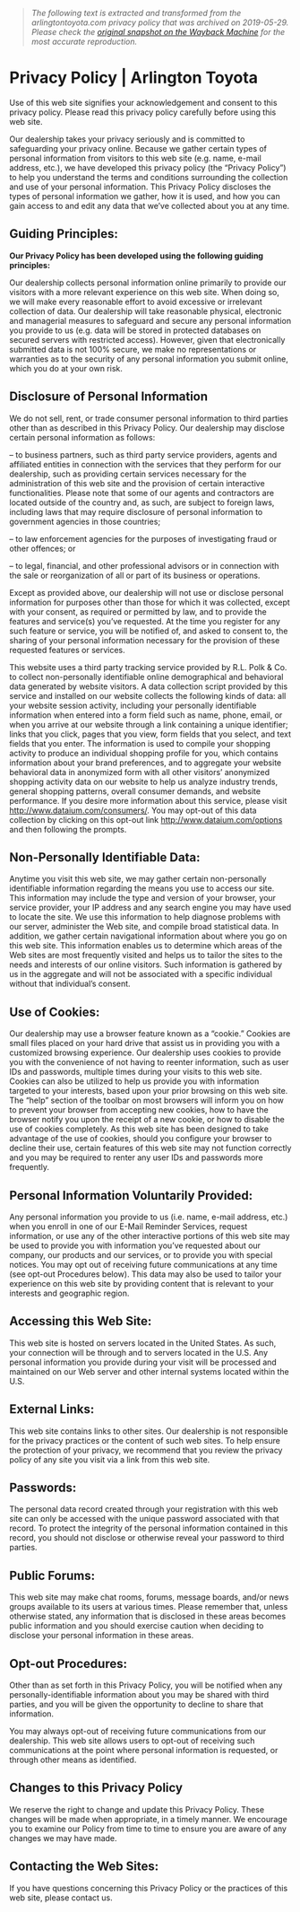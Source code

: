> *The following text is extracted and transformed from the arlingtontoyota.com privacy policy that was archived on 2019-05-29. Please check the [original snapshot on the Wayback Machine](https://web.archive.org/web/20190529044820id_/https%3A//www.arlingtontoyota.com/privacy-policy) for the most accurate reproduction.*

# Privacy Policy | Arlington Toyota

Use of this web site signifies your acknowledgement and consent to this privacy policy. Please read this privacy policy carefully before using this web site.

Our dealership takes your privacy seriously and is committed to safeguarding your privacy online. Because we gather certain types of personal information from visitors to this web site (e.g. name, e-mail address, etc.), we have developed this privacy policy (the “Privacy Policy”) to help you understand the terms and conditions surrounding the collection and use of your personal information. This Privacy Policy discloses the types of personal information we gather, how it is used, and how you can gain access to and edit any data that we’ve collected about you at any time.

## Guiding Principles:

**Our Privacy Policy has been developed using the following guiding principles:**

Our dealership collects personal information online primarily to provide our visitors with a more relevant experience on this web site. When doing so, we will make every reasonable effort to avoid excessive or irrelevant collection of data. Our dealership will take reasonable physical, electronic and managerial measures to safeguard and secure any personal information you provide to us (e.g. data will be stored in protected databases on secured servers with restricted access). However, given that electronically submitted data is not 100% secure, we make no representations or warranties as to the security of any personal information you submit online, which you do at your own risk.

## Disclosure of Personal Information

We do not sell, rent, or trade consumer personal information to third parties other than as described in this Privacy Policy. Our dealership may disclose certain personal information as follows:

– to business partners, such as third party service providers, agents and affiliated entities in connection with the services that they perform for our dealership, such as providing certain services necessary for the administration of this web site and the provision of certain interactive functionalities. Please note that some of our agents and contractors are located outside of the country and, as such, are subject to foreign laws, including laws that may require disclosure of personal information to government agencies in those countries;

– to law enforcement agencies for the purposes of investigating fraud or other offences; or

– to legal, financial, and other professional advisors or in connection with the sale or reorganization of all or part of its business or operations.

Except as provided above, our dealership will not use or disclose personal information for purposes other than those for which it was collected, except with your consent, as required or permitted by law, and to provide the features and service(s) you’ve requested. At the time you register for any such feature or service, you will be notified of, and asked to consent to, the sharing of your personal information necessary for the provision of these requested features or services.

This website uses a third party tracking service provided by R.L. Polk & Co. to collect non-personally identifiable online demographical and behavioral data generated by website visitors. A data collection script provided by this service and installed on our website collects the following kinds of data: all your website session activity, including your personally identifiable information when entered into a form field such as name, phone, email, or when you arrive at our website through a link containing a unique identifier; links that you click, pages that you view, form fields that you select, and text fields that you enter. The information is used to compile your shopping activity to produce an individual shopping profile for you, which contains information about your brand preferences, and to aggregate your website behavioral data in anonymized form with all other visitors’ anonymized shopping activity data on our website to help us analyze industry trends, general shopping patterns, overall consumer demands, and website performance. If you desire more information about this service, please visit http://www.dataium.com/consumers/. You may opt-out of this data collection by clicking on this opt-out link http://www.dataium.com/options and then following the prompts.

## Non-Personally Identifiable Data:

Anytime you visit this web site, we may gather certain non-personally identifiable information regarding the means you use to access our site. This information may include the type and version of your browser, your service provider, your IP address and any search engine you may have used to locate the site. We use this information to help diagnose problems with our server, administer the Web site, and compile broad statistical data. In addition, we gather certain navigational information about where you go on this web site. This information enables us to determine which areas of the Web sites are most frequently visited and helps us to tailor the sites to the needs and interests of our online visitors. Such information is gathered by us in the aggregate and will not be associated with a specific individual without that individual’s consent.

## Use of Cookies:

Our dealership may use a browser feature known as a “cookie.” Cookies are small files placed on your hard drive that assist us in providing you with a customized browsing experience. Our dealership uses cookies to provide you with the convenience of not having to reenter information, such as user IDs and passwords, multiple times during your visits to this web site. Cookies can also be utilized to help us provide you with information targeted to your interests, based upon your prior browsing on this web site. The “help” section of the toolbar on most browsers will inform you on how to prevent your browser from accepting new cookies, how to have the browser notify you upon the receipt of a new cookie, or how to disable the use of cookies completely. As this web site has been designed to take advantage of the use of cookies, should you configure your browser to decline their use, certain features of this web site may not function correctly and you may be required to renter any user IDs and passwords more frequently.

## Personal Information Voluntarily Provided:

Any personal information you provide to us (i.e. name, e-mail address, etc.) when you enroll in one of our E-Mail Reminder Services, request information, or use any of the other interactive portions of this web site may be used to provide you with information you’ve requested about our company, our products and our services, or to provide you with special notices. You may opt out of receiving future communications at any time (see opt-out Procedures below). This data may also be used to tailor your experience on this web site by providing content that is relevant to your interests and geographic region.

## Accessing this Web Site:

This web site is hosted on servers located in the United States. As such, your connection will be through and to servers located in the U.S. Any personal information you provide during your visit will be processed and maintained on our Web server and other internal systems located within the U.S.

## External Links:

This web site contains links to other sites. Our dealership is not responsible for the privacy practices or the content of such web sites. To help ensure the protection of your privacy, we recommend that you review the privacy policy of any site you visit via a link from this web site.

## Passwords:

The personal data record created through your registration with this web site can only be accessed with the unique password associated with that record. To protect the integrity of the personal information contained in this record, you should not disclose or otherwise reveal your password to third parties.

## Public Forums:

This web site may make chat rooms, forums, message boards, and/or news groups available to its users at various times. Please remember that, unless otherwise stated, any information that is disclosed in these areas becomes public information and you should exercise caution when deciding to disclose your personal information in these areas.

## Opt-out Procedures:

Other than as set forth in this Privacy Policy, you will be notified when any personally-identifiable information about you may be shared with third parties, and you will be given the opportunity to decline to share that information.

You may always opt-out of receiving future communications from our dealership. This web site allows users to opt-out of receiving such communications at the point where personal information is requested, or through other means as identified.

## Changes to this Privacy Policy

We reserve the right to change and update this Privacy Policy. These changes will be made when appropriate, in a timely manner. We encourage you to examine our Policy from time to time to ensure you are aware of any changes we may have made.

## Contacting the Web Sites:

If you have questions concerning this Privacy Policy or the practices of this web site, please contact us.
